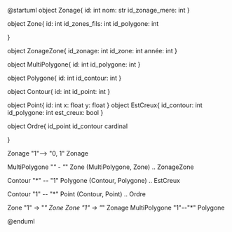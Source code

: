 @startuml
object Zonage{
id: int
nom: str
id_zonage_mere: int
}

object Zone{
id: int 
id_zones_fils: int
id_polygone: int

}

object ZonageZone{
id_zonage: int
id_zone: int
année: int
}

object MultiPolygone{
id: int
id_polygone: int
}

object Polygone{
id: int
id_contour: int
}

object Contour{
id: int
id_point: int
}

object Point{
id: int
x: float
y: float
}
object EstCreux{
id_contour: int
id_polygone: int
est_creux: bool
}

object Ordre{
id_point
id_contour
cardinal

}

Zonage "1"--> "0, 1" Zonage

MultiPolygone "*" - "*" Zone
(MultiPolygone, Zone) .. ZonageZone

Contour "*" -- "1" Polygone
(Contour, Polygone) .. EstCreux

Contour "1" -- "*" Point
(Contour, Point) .. Ordre

Zone "1" -> "*" Zone
Zone "1" -> "*" Zonage
MultiPolygone "1"--"*" Polygone


@enduml